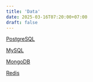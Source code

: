 ```yaml
---
title: 'Data'
date: 2025-03-16T07:20:00+07:00
draft: false
---
```


[PostgreSQL](./postgresql/)

[MySQL](./mysql/)

[MongoDB](./mongodb/)

[Redis](./redis/)
